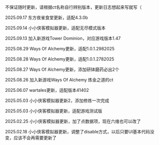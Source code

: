 不保证随时更新，请根据ct名称自行辨别版本，更新日志想起来写就写（

2025.09.17 东方夜雀食堂更新，适配4.3.0b

2025.09.14 小小侠客模拟器更新，适配无尽模式版本

2025.09.13 加入新游戏Tower Dominion，对应游戏版本1.47

2025.08.29 Ways Of Alchemy更新，适配1.0.1.2982025

2025.08.28 Ways Of Alchemy更新，适配1.0.1.2782025

2025.08.27 Ways Of Alchemy更新，添加研钵磨药必出2个

2025.08.26 加入新游戏Ways Of Alchemy 炼金之道的ct

2025.06.07 wartales更新，适配版本41402

2025.05.03 小小侠客模拟器更新2，添加修炼一次完成

2025.05.03 小小侠客模拟器更新，适配游戏测试版

2025.02.25 小小侠客模拟器更新，加了点数据项，现在六维也可以改了

2025.02.18 小小侠客模拟器更新，调整了disable方式，以后只要UI基本代码没变，应该不会再需要更新了
